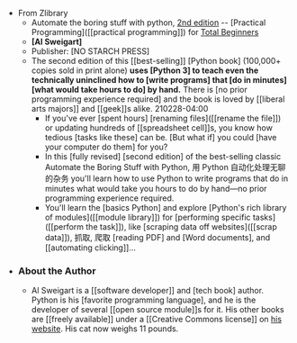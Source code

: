 - From Zlibrary
    - Automate the boring stuff with python, [2nd edition](https://en.jp1lib.org/book/5342891/c5ae7c) -- [Practical Programming]([[practical programming]]) for [Total Beginners]([[beginner]])
    - __[Al Sweigart]__
    - Publisher: [NO STARCH PRESS]
    - The second edition of this [[best-selling]] [Python book] (100,000+ copies sold in print alone) **uses [Python 3] to teach even the technically uninclined how to [write programs] that [do in minutes] [what would take hours to do] by hand.** There is [no prior programming experience required] and the book is loved by [[liberal arts majors]] and [[geek]]s alike.
210228-04:00
        - If you've ever [spent hours] [renaming files]([[rename the file]]) or updating hundreds of [[spreadsheet cell]]s, you know how tedious [tasks like these] can be. [But what if] you could [have your computer do them] for you?
        - In this [fully revised] [second edition] of the best-selling classic Automate the Boring Stuff with Python, 用 Python 自动化处理无聊的杂务 you'll learn how to use Python to write programs that do in minutes what would take you hours to do by hand—no prior programming experience required. 
        - You'll learn the [basics Python] and explore [Python's rich library of modules]([[module library]]) for [performing specific tasks]([[perform the task]]), like [scraping data off websites]([[scrap data]]), 抓取, 爬取 [reading PDF] and [Word documents], and [[automating clicking]]...
- ### About the Author
    - Al Sweigart is a [[software developer]] and [tech book] author. Python is his [favorite programming language], and he is the developer of several [[open source module]]s for it. His other books are [[freely available]] under a [[Creative Commons license]] on [his website](https://inventwithpython.com/). His cat now weighs 11 pounds.
